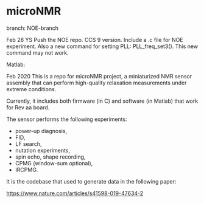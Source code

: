 # microNMR

branch: NOE-branch

Feb 28 YS
Push the NOE repo.
CCS 9 version.
Include a .c file for NOE experiment.
Also a new command for setting PLL: PLL_freq_set3(). This new command may not work.

Matlab:



Feb 2020
This is a repo for microNMR project, a miniaturized NMR sensor assembly that can perform high-quality relaxation measurements under extreme conditions. 

Currently, it includes both firmware (in C) and software (in Matlab) that work for Rev aa board.

The sensor performs the following experiments:

- power-up diagnosis,
- FID,
- LF search,
- nutation experiments,
- spin echo, shape recording,
- CPMG (window-sum optional),
- IRCPMG.

It is the codebase that used to generate data in the following paper:

https://www.nature.com/articles/s41598-019-47634-2
